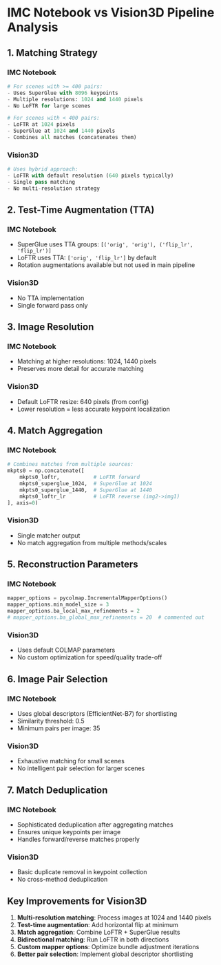 # IMC Notebook vs Vision3D Pipeline Analysis

## 1. Matching Strategy

### IMC Notebook
```python
# For scenes with >= 400 pairs:
- Uses SuperGlue with 8096 keypoints
- Multiple resolutions: 1024 and 1440 pixels
- No LoFTR for large scenes

# For scenes with < 400 pairs:
- LoFTR at 1024 pixels
- SuperGlue at 1024 and 1440 pixels  
- Combines all matches (concatenates them)
```

### Vision3D
```python
# Uses hybrid approach:
- LoFTR with default resolution (640 pixels typically)
- Single pass matching
- No multi-resolution strategy
```

## 2. Test-Time Augmentation (TTA)

### IMC Notebook
- SuperGlue uses TTA groups: `[('orig', 'orig'), ('flip_lr', 'flip_lr')]`
- LoFTR uses TTA: `['orig', 'flip_lr']` by default
- Rotation augmentations available but not used in main pipeline

### Vision3D
- No TTA implementation
- Single forward pass only

## 3. Image Resolution

### IMC Notebook
- Matching at higher resolutions: 1024, 1440 pixels
- Preserves more detail for accurate matching

### Vision3D
- Default LoFTR resize: 640 pixels (from config)
- Lower resolution = less accurate keypoint localization

## 4. Match Aggregation

### IMC Notebook
```python
# Combines matches from multiple sources:
mkpts0 = np.concatenate([
    mkpts0_loftr,           # LoFTR forward
    mkpts0_superglue_1024,  # SuperGlue at 1024
    mkpts0_superglue_1440,  # SuperGlue at 1440  
    mkpts0_loftr_lr         # LoFTR reverse (img2->img1)
], axis=0)
```

### Vision3D
- Single matcher output
- No match aggregation from multiple methods/scales

## 5. Reconstruction Parameters

### IMC Notebook
```python
mapper_options = pycolmap.IncrementalMapperOptions()
mapper_options.min_model_size = 3
mapper_options.ba_local_max_refinements = 2
# mapper_options.ba_global_max_refinements = 20  # commented out
```

### Vision3D
- Uses default COLMAP parameters
- No custom optimization for speed/quality trade-off

## 6. Image Pair Selection

### IMC Notebook
- Uses global descriptors (EfficientNet-B7) for shortlisting
- Similarity threshold: 0.5
- Minimum pairs per image: 35

### Vision3D
- Exhaustive matching for small scenes
- No intelligent pair selection for larger scenes

## 7. Match Deduplication

### IMC Notebook
- Sophisticated deduplication after aggregating matches
- Ensures unique keypoints per image
- Handles forward/reverse matches properly

### Vision3D
- Basic duplicate removal in keypoint collection
- No cross-method deduplication

## Key Improvements for Vision3D

1. **Multi-resolution matching**: Process images at 1024 and 1440 pixels
2. **Test-time augmentation**: Add horizontal flip at minimum
3. **Match aggregation**: Combine LoFTR + SuperGlue results
4. **Bidirectional matching**: Run LoFTR in both directions
5. **Custom mapper options**: Optimize bundle adjustment iterations
6. **Better pair selection**: Implement global descriptor shortlisting